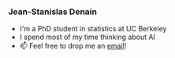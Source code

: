 ### Jean-Stanislas Denain

- I'm a PhD student in statistics at UC Berkeley
- I spend most of my time thinking about AI
- 📫 Feel free to drop me an [email](mailto:js_denain@berkeley.edu)!
